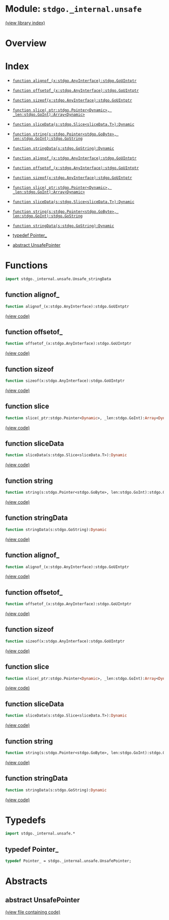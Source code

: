 # Module: `stdgo._internal.unsafe`

[(view library index)](../../stdgo.md)


# Overview


# Index


- [`function alignof_(x:stdgo.AnyInterface):stdgo.GoUIntptr`](<#function-alignof_>)

- [`function offsetof_(x:stdgo.AnyInterface):stdgo.GoUIntptr`](<#function-offsetof_>)

- [`function sizeof(x:stdgo.AnyInterface):stdgo.GoUIntptr`](<#function-sizeof>)

- [`function slice(_ptr:stdgo.Pointer<Dynamic>, _len:stdgo.GoInt):Array<Dynamic>`](<#function-slice>)

- [`function sliceData(s:stdgo.Slice<sliceData.T>):Dynamic`](<#function-slicedata>)

- [`function string(s:stdgo.Pointer<stdgo.GoByte>, len:stdgo.GoInt):stdgo.GoString`](<#function-string>)

- [`function stringData(s:stdgo.GoString):Dynamic`](<#function-stringdata>)

- [`function alignof_(x:stdgo.AnyInterface):stdgo.GoUIntptr`](<#function-alignof_>)

- [`function offsetof_(x:stdgo.AnyInterface):stdgo.GoUIntptr`](<#function-offsetof_>)

- [`function sizeof(x:stdgo.AnyInterface):stdgo.GoUIntptr`](<#function-sizeof>)

- [`function slice(_ptr:stdgo.Pointer<Dynamic>, _len:stdgo.GoInt):Array<Dynamic>`](<#function-slice>)

- [`function sliceData(s:stdgo.Slice<sliceData.T>):Dynamic`](<#function-slicedata>)

- [`function string(s:stdgo.Pointer<stdgo.GoByte>, len:stdgo.GoInt):stdgo.GoString`](<#function-string>)

- [`function stringData(s:stdgo.GoString):Dynamic`](<#function-stringdata>)

- [typedef Pointer\_](<#typedef-pointer_>)

- [abstract UnsafePointer](<#abstract-unsafepointer>)

# Functions


```haxe
import stdgo._internal.unsafe.Unsafe_stringData
```


## function alignof\_


```haxe
function alignof_(x:stdgo.AnyInterface):stdgo.GoUIntptr
```


[\(view code\)](<./Unsafe_stringData.hx#L69>)


## function offsetof\_


```haxe
function offsetof_(x:stdgo.AnyInterface):stdgo.GoUIntptr
```


[\(view code\)](<./Unsafe_stringData.hx#L65>)


## function sizeof


```haxe
function sizeof(x:stdgo.AnyInterface):stdgo.GoUIntptr
```


[\(view code\)](<./Unsafe_stringData.hx#L61>)


## function slice


```haxe
function slice(_ptr:stdgo.Pointer<Dynamic>, _len:stdgo.GoInt):Array<Dynamic>
```


[\(view code\)](<./Unsafe_stringData.hx#L83>)


## function sliceData


```haxe
function sliceData(s:stdgo.Slice<sliceData.T>):Dynamic
```


[\(view code\)](<./Unsafe_stringData.hx#L77>)


## function string


```haxe
function string(s:stdgo.Pointer<stdgo.GoByte>, len:stdgo.GoInt):stdgo.GoString
```


[\(view code\)](<./Unsafe_stringData.hx#L80>)


## function stringData


```haxe
function stringData(s:stdgo.GoString):Dynamic
```


[\(view code\)](<./Unsafe_stringData.hx#L74>)


## function alignof\_


```haxe
function alignof_(x:stdgo.AnyInterface):stdgo.GoUIntptr
```


[\(view code\)](<./Unsafe_stringData.hx#L3>)


## function offsetof\_


```haxe
function offsetof_(x:stdgo.AnyInterface):stdgo.GoUIntptr
```


[\(view code\)](<./Unsafe_stringData.hx#L3>)


## function sizeof


```haxe
function sizeof(x:stdgo.AnyInterface):stdgo.GoUIntptr
```


[\(view code\)](<./Unsafe_stringData.hx#L4>)


## function slice


```haxe
function slice(_ptr:stdgo.Pointer<Dynamic>, _len:stdgo.GoInt):Array<Dynamic>
```


[\(view code\)](<./Unsafe_stringData.hx#L4>)


## function sliceData


```haxe
function sliceData(s:stdgo.Slice<sliceData.T>):Dynamic
```


[\(view code\)](<./Unsafe_stringData.hx#L4>)


## function string


```haxe
function string(s:stdgo.Pointer<stdgo.GoByte>, len:stdgo.GoInt):stdgo.GoString
```


[\(view code\)](<./Unsafe_stringData.hx#L4>)


## function stringData


```haxe
function stringData(s:stdgo.GoString):Dynamic
```


[\(view code\)](<./Unsafe_stringData.hx#L4>)


# Typedefs


```haxe
import stdgo._internal.unsafe.*
```


## typedef Pointer\_


```haxe
typedef Pointer_ = stdgo._internal.unsafe.UnsafePointer;
```


# Abstracts


## abstract UnsafePointer


[\(view file containing code\)](<./Unsafe.hx>)


